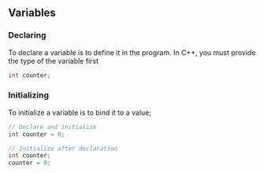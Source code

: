 ## Variables

### Declaring

To declare a variable is to define it in the program.
In C++, you must provide the type of the variable first

```c++
int counter;
```

### Initializing

To initialize a variable is to bind it to a value;

```c++
// Declare and initialize
int counter = 0;

// Initialize after declaration
int counter;
counter = 0;
```